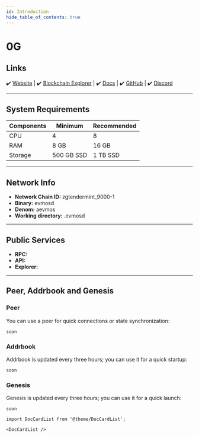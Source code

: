 ```yaml
---
id: Introduction
hide_table_of_contents: true
---
```


# 0G

## Links
 ✔️ [Website](https://0g.ai/) |
 ✔️ [Blockchain Explorer](https://explorer.blackowl.tech/0G/staking) |
 ✔️ [Docs](https://docs.0g.ai/0g-doc) |
 ✔️ [GitHub](https://github.com/0glabs) |
 ✔️ [Discord](https://discord.gg/0glabs)

---

## **System Requirements**

| Components | Minimum      | **Recommended** |
|------------|--------------|-----------------|
| CPU        | 4            | 8               |
| RAM        | 8 GB         | 16 GB           |
| Storage    | 500 GB SSD   | 1 TB SSD      |

---

## **Network Info**

- **Network Chain ID:** zgtendermint_9000-1
- **Binary:** evmosd
- **Denom:** aevmos
- **Working directory:** .evmosd

---

## **Public Services**

- **RPC:** 
- **API:** 
- **Explorer:** 

---

## **Peer, Addrbook and Genesis**

### Peer
You can use a peer for quick connections or state synchronization:

```shell
soon
```

### Addrbook
Addrbook is updated every three hours; you can use it for a quick startup:

```shell
soon
```

### Genesis
Genesis is updated every three hours; you can use it for a quick launch:
```shell
soon
```

```mdx-code-block
import DocCardList from '@theme/DocCardList';

<DocCardList />
```
